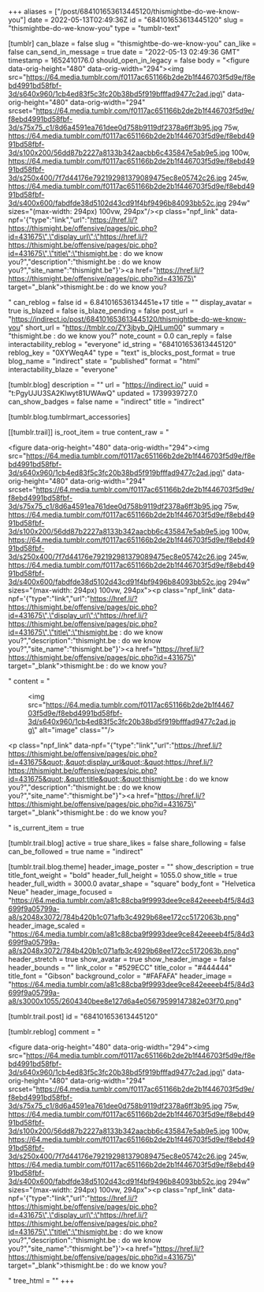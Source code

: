 +++
aliases = ["/post/684101653613445120/thismightbe-do-we-know-you"]
date = 2022-05-13T02:49:36Z
id = "684101653613445120"
slug = "thismightbe-do-we-know-you"
type = "tumblr-text"

[tumblr]
can_blaze = false
slug = "thismightbe-do-we-know-you"
can_like = false
can_send_in_message = true
date = "2022-05-13 02:49:36 GMT"
timestamp = 1652410176.0
should_open_in_legacy = false
body = "<figure data-orig-height=\"480\" data-orig-width=\"294\"><img src=\"https://64.media.tumblr.com/f0117ac651166b2de2b1f446703f5d9e/f8ebd4991bd58fbf-3d/s640x960/1cb4ed83f5c3fc20b38bd5f919bfffad9477c2ad.jpg\" data-orig-height=\"480\" data-orig-width=\"294\" srcset=\"https://64.media.tumblr.com/f0117ac651166b2de2b1f446703f5d9e/f8ebd4991bd58fbf-3d/s75x75_c1/8d6a4591ea761dee0d758b9119df2378a6ff3b95.jpg 75w, https://64.media.tumblr.com/f0117ac651166b2de2b1f446703f5d9e/f8ebd4991bd58fbf-3d/s100x200/56dd87b2227a8133b342aacbb6c435847e5ab9e5.jpg 100w, https://64.media.tumblr.com/f0117ac651166b2de2b1f446703f5d9e/f8ebd4991bd58fbf-3d/s250x400/7f7d44176e792192981379089475ec8e05742c26.jpg 245w, https://64.media.tumblr.com/f0117ac651166b2de2b1f446703f5d9e/f8ebd4991bd58fbf-3d/s400x600/fabdfde38d5102d43cd91f4bf9496b84093bb52c.jpg 294w\" sizes=\"(max-width: 294px) 100vw, 294px\"/></figure><p class=\"npf_link\" data-npf='{\"type\":\"link\",\"url\":\"https://href.li/?https://thismight.be/offensive/pages/pic.php?id=431675\",\"display_url\":\"https://href.li/?https://thismight.be/offensive/pages/pic.php?id=431675\",\"title\":\"thismight.be : do we know you?\",\"description\":\"thismight.be : do we know you?\",\"site_name\":\"thismight.be\"}'><a href=\"https://href.li/?https://thismight.be/offensive/pages/pic.php?id=431675\" target=\"_blank\">thismight.be : do we know you?</a></p>"
can_reblog = false
id = 6.841016536134451e+17
title = ""
display_avatar = true
is_blazed = false
is_blaze_pending = false
post_url = "https://indirect.io/post/684101653613445120/thismightbe-do-we-know-you"
short_url = "https://tmblr.co/ZY3jbyb_QjHLum00"
summary = "thismight.be : do we know you?"
note_count = 0.0
can_reply = false
interactability_reblog = "everyone"
id_string = "684101653613445120"
reblog_key = "0XYWeqA4"
type = "text"
is_blocks_post_format = true
blog_name = "indirect"
state = "published"
format = "html"
interactability_blaze = "everyone"

[tumblr.blog]
description = ""
url = "https://indirect.io/"
uuid = "t:PgyUJU3SA2Klwyt81UWAwQ"
updated = 1739939727.0
can_show_badges = false
name = "indirect"
title = "indirect"

[tumblr.blog.tumblrmart_accessories]

[[tumblr.trail]]
is_root_item = true
content_raw = "<p><figure data-orig-height=\"480\" data-orig-width=\"294\"><img src=\"https://64.media.tumblr.com/f0117ac651166b2de2b1f446703f5d9e/f8ebd4991bd58fbf-3d/s640x960/1cb4ed83f5c3fc20b38bd5f919bfffad9477c2ad.jpg\" data-orig-height=\"480\" data-orig-width=\"294\" srcset=\"https://64.media.tumblr.com/f0117ac651166b2de2b1f446703f5d9e/f8ebd4991bd58fbf-3d/s75x75_c1/8d6a4591ea761dee0d758b9119df2378a6ff3b95.jpg 75w, https://64.media.tumblr.com/f0117ac651166b2de2b1f446703f5d9e/f8ebd4991bd58fbf-3d/s100x200/56dd87b2227a8133b342aacbb6c435847e5ab9e5.jpg 100w, https://64.media.tumblr.com/f0117ac651166b2de2b1f446703f5d9e/f8ebd4991bd58fbf-3d/s250x400/7f7d44176e792192981379089475ec8e05742c26.jpg 245w, https://64.media.tumblr.com/f0117ac651166b2de2b1f446703f5d9e/f8ebd4991bd58fbf-3d/s400x600/fabdfde38d5102d43cd91f4bf9496b84093bb52c.jpg 294w\" sizes=\"(max-width: 294px) 100vw, 294px\"></figure><p class=\"npf_link\" data-npf='{\"type\":\"link\",\"url\":\"https://href.li/?https://thismight.be/offensive/pages/pic.php?id=431675\",\"display_url\":\"https://href.li/?https://thismight.be/offensive/pages/pic.php?id=431675\",\"title\":\"thismight.be : do we know you?\",\"description\":\"thismight.be : do we know you?\",\"site_name\":\"thismight.be\"}'><a href=\"https://href.li/?https://thismight.be/offensive/pages/pic.php?id=431675\" target=\"_blank\">thismight.be : do we know you?</a></p></p>"
content = "<p><figure><img src=\"https://64.media.tumblr.com/f0117ac651166b2de2b1f446703f5d9e/f8ebd4991bd58fbf-3d/s640x960/1cb4ed83f5c3fc20b38bd5f919bfffad9477c2ad.jpg\" alt=\"image\" class=\"\"/></figure><p class=\"npf_link\" data-npf=\"{&quot;type&quot;:&quot;link&quot;,&quot;url&quot;:&quot;https://href.li/?https://thismight.be/offensive/pages/pic.php?id=431675&quot;,&quot;display_url&quot;:&quot;https://href.li/?https://thismight.be/offensive/pages/pic.php?id=431675&quot;,&quot;title&quot;:&quot;thismight.be : do we know you?&quot;,&quot;description&quot;:&quot;thismight.be : do we know you?&quot;,&quot;site_name&quot;:&quot;thismight.be&quot;}\"><a href=\"https://href.li/?https://thismight.be/offensive/pages/pic.php?id=431675\" target=\"_blank\">thismight.be : do we know you?</a></p></p>"
is_current_item = true

[tumblr.trail.blog]
active = true
share_likes = false
share_following = false
can_be_followed = true
name = "indirect"

[tumblr.trail.blog.theme]
header_image_poster = ""
show_description = true
title_font_weight = "bold"
header_full_height = 1055.0
show_title = true
header_full_width = 3000.0
avatar_shape = "square"
body_font = "Helvetica Neue"
header_image_focused = "https://64.media.tumblr.com/a81c88cba9f9993dee9ce842eeeeb4f5/84d3699f9a05799a-a8/s2048x3072/784b420b1c071afb3c4929b68ee172cc5172063b.png"
header_image_scaled = "https://64.media.tumblr.com/a81c88cba9f9993dee9ce842eeeeb4f5/84d3699f9a05799a-a8/s2048x3072/784b420b1c071afb3c4929b68ee172cc5172063b.png"
header_stretch = true
show_avatar = true
show_header_image = false
header_bounds = ""
link_color = "#529ECC"
title_color = "#444444"
title_font = "Gibson"
background_color = "#FAFAFA"
header_image = "https://64.media.tumblr.com/a81c88cba9f9993dee9ce842eeeeb4f5/84d3699f9a05799a-a8/s3000x1055/2604340bee8e127d6a4e05679599147382e03f70.png"

[tumblr.trail.post]
id = "684101653613445120"

[tumblr.reblog]
comment = "<p><figure data-orig-height=\"480\" data-orig-width=\"294\"><img src=\"https://64.media.tumblr.com/f0117ac651166b2de2b1f446703f5d9e/f8ebd4991bd58fbf-3d/s640x960/1cb4ed83f5c3fc20b38bd5f919bfffad9477c2ad.jpg\" data-orig-height=\"480\" data-orig-width=\"294\" srcset=\"https://64.media.tumblr.com/f0117ac651166b2de2b1f446703f5d9e/f8ebd4991bd58fbf-3d/s75x75_c1/8d6a4591ea761dee0d758b9119df2378a6ff3b95.jpg 75w, https://64.media.tumblr.com/f0117ac651166b2de2b1f446703f5d9e/f8ebd4991bd58fbf-3d/s100x200/56dd87b2227a8133b342aacbb6c435847e5ab9e5.jpg 100w, https://64.media.tumblr.com/f0117ac651166b2de2b1f446703f5d9e/f8ebd4991bd58fbf-3d/s250x400/7f7d44176e792192981379089475ec8e05742c26.jpg 245w, https://64.media.tumblr.com/f0117ac651166b2de2b1f446703f5d9e/f8ebd4991bd58fbf-3d/s400x600/fabdfde38d5102d43cd91f4bf9496b84093bb52c.jpg 294w\" sizes=\"(max-width: 294px) 100vw, 294px\"></figure><p class=\"npf_link\" data-npf='{\"type\":\"link\",\"url\":\"https://href.li/?https://thismight.be/offensive/pages/pic.php?id=431675\",\"display_url\":\"https://href.li/?https://thismight.be/offensive/pages/pic.php?id=431675\",\"title\":\"thismight.be : do we know you?\",\"description\":\"thismight.be : do we know you?\",\"site_name\":\"thismight.be\"}'><a href=\"https://href.li/?https://thismight.be/offensive/pages/pic.php?id=431675\" target=\"_blank\">thismight.be : do we know you?</a></p></p>"
tree_html = ""
+++
